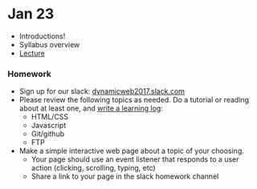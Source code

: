 # Jan 23

* Introductions!
* Syllabus overview
* [Lecture](https://docs.google.com/presentation/d/1u88SuA9ET1c1Msi4BKASZPGeu600k_5KNT3bkxw_bCU/edit?usp=sharing)

### Homework
* Sign up for our slack: [dynamicweb2017.slack.com](https://dynamicweb2017.slack.com/)
* Please review the following topics as needed. Do a tutorial or reading about at least one, and [write a learning log](https://github.com/antiboredom/dynamicweb-2017/blob/master/learninglogs.md):
	* HTML/CSS
	* Javascript
	* Git/github
	* FTP
* Make a simple interactive web page about a topic of your choosing.
	* Your page should use an event listener that responds to a user action (clicking, scrolling, typing, etc)
	* Share a link to your page in the slack homework channel